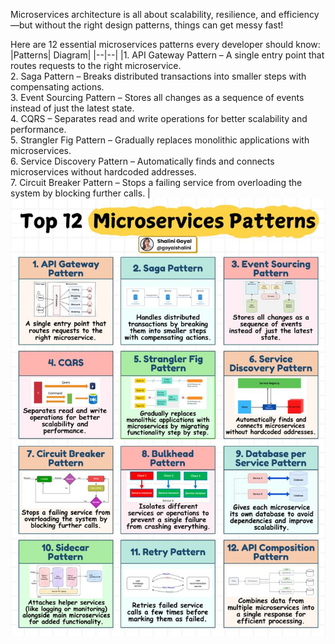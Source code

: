 
Microservices architecture is all about scalability, resilience, and efficiency—but without the right design patterns, things can get messy fast!

Here are 12 essential microservices patterns every developer should know:
|Patterns| Diagram|
|--|--|
|1. API Gateway Pattern – A single entry point that routes requests to the right microservice.<br>2. Saga Pattern – Breaks distributed transactions into smaller steps with compensating actions. <br> 3. Event Sourcing Pattern – Stores all changes as a sequence of events instead of just the latest state. <br> 4. CQRS – Separates read and write operations for better scalability and performance. <br> 5. Strangler Fig Pattern – Gradually replaces monolithic applications with microservices. <br> 6. Service Discovery Pattern – Automatically finds and connects microservices without hardcoded addresses. <br> 7. Circuit Breaker Pattern – Stops a failing service from overloading the system by blocking further calls. | ![](images/patterns.jpeg)